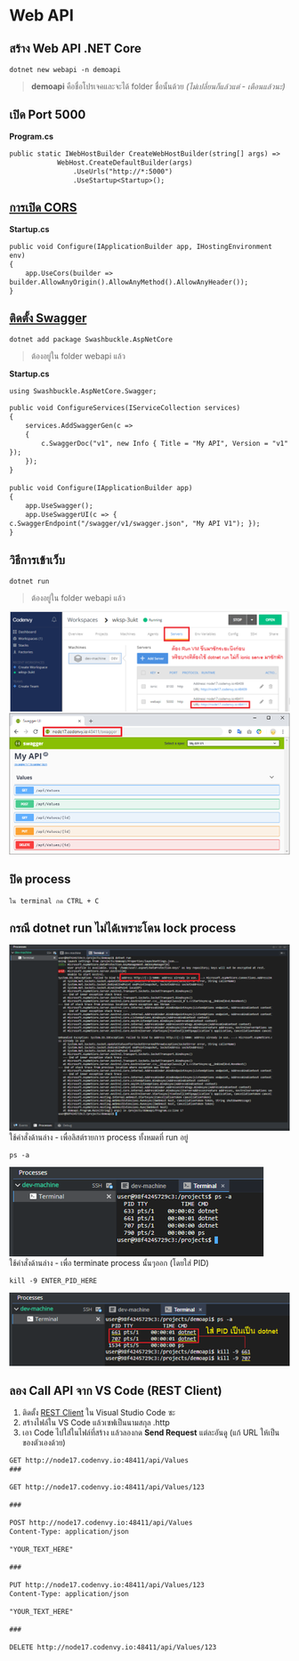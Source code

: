 # Web API

## สร้าง Web API .NET Core
```
dotnet new webapi -n demoapi
```
> **demoapi** คือชื่อโปรเจคและจะได้ folder ชื่อนั้นด้วย *(ไม่เปลี่ยนก็แล้วแต่ - เตือนแล้วนะ)*

## เปิด Port 5000
**Program.cs**
```
public static IWebHostBuilder CreateWebHostBuilder(string[] args) =>
            WebHost.CreateDefaultBuilder(args)
                .UseUrls("http://*:5000")
                .UseStartup<Startup>();
```

## [การเปิด CORS](https://docs.microsoft.com/en-us/aspnet/core/security/cors?view=aspnetcore-2.1)
**Startup.cs**
```
public void Configure(IApplicationBuilder app, IHostingEnvironment env)
{
    app.UseCors(builder => builder.AllowAnyOrigin().AllowAnyMethod().AllowAnyHeader());
}
```

## [ติดตั้ง Swagger](https://docs.microsoft.com/en-us/aspnet/core/tutorials/getting-started-with-swashbuckle?view=aspnetcore-2.1&tabs=netcore-cli%2Cvisual-studio-xml)
```
dotnet add package Swashbuckle.AspNetCore
```
> ต้องอยู่ใน folder webapi แล้ว

**Startup.cs**
```
using Swashbuckle.AspNetCore.Swagger;
```
```
public void ConfigureServices(IServiceCollection services)
{
    services.AddSwaggerGen(c =>
    {
        c.SwaggerDoc("v1", new Info { Title = "My API", Version = "v1" });
    });
}

public void Configure(IApplicationBuilder app)
{
    app.UseSwagger();
    app.UseSwaggerUI(c => { c.SwaggerEndpoint("/swagger/v1/swagger.json", "My API V1"); });
}
```

## วิธีการเข้าเว็บ
```
dotnet run
```
> ต้องอยู่ใน folder webapi แล้ว  

![img](images/api04.PNG)  
![img](images/api05.PNG)  

## ปิด process
```
ใน terminal กด CTRL + C
```

## กรณี dotnet run ไม่ได้เพราะโดน lock process  
![img](images/api01.PNG)  
ใช้คำสั่งด้านล่าง - เพื่อลิสต์รายการ process ทั้งหมดที่ run อยู่
```
ps -a
```
![img](images/api02.PNG)  
ใช้คำสั่งด้านล่าง - เพื่อ terminate process นั้นๆออก (โดยใส่ PID)  
```
kill -9 ENTER_PID_HERE
```
![img](images/api03.PNG)  

## ลอง Call API จาก VS Code (REST Client)
1. ติดตั้ง [REST Client](https://marketplace.visualstudio.com/items?itemName=humao.rest-client) ใน Visual Studio Code ซะ  
2. สร้างไฟล์ใน VS Code แล้วเซฟเป็นนามสกุล .http
3. เอา Code ไปใส่ในไฟล์ที่สร้าง แล้วลองกด **Send Request** แต่ละอันดู (แก้ URL ให้เป็นของตัวเองด้วย)
```
GET http://node17.codenvy.io:48411/api/Values
###

GET http://node17.codenvy.io:48411/api/Values/123

###

POST http://node17.codenvy.io:48411/api/Values
Content-Type: application/json

"YOUR_TEXT_HERE"

###

PUT http://node17.codenvy.io:48411/api/Values/123
Content-Type: application/json

"YOUR_TEXT_HERE"

###

DELETE http://node17.codenvy.io:48411/api/Values/123
```
